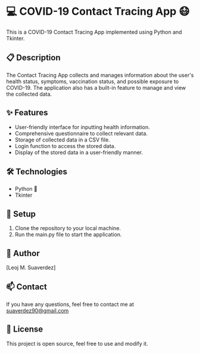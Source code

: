 # :computer: COVID-19 Contact Tracing App :mask:

This is a COVID-19 Contact Tracing App implemented using Python and Tkinter.

## :clipboard: Description

The Contact Tracing App collects and manages information about the user's health status, symptoms, vaccination status, and possible exposure to COVID-19. The application also has a built-in feature to manage and view the collected data.

## :sparkles: Features

- User-friendly interface for inputting health information.
- Comprehensive questionnaire to collect relevant data.
- Storage of collected data in a CSV file.
- Login function to access the stored data.
- Display of the stored data in a user-friendly manner.

## :hammer_and_wrench: Technologies

- Python :snake:
- Tkinter

## :floppy_disk: Setup

1. Clone the repository to your local machine.
2. Run the main.py file to start the application.

## :bust_in_silhouette: Author

[Leoj M. Suaverdez]

## :mailbox: Contact

If you have any questions, feel free to contact me at suaverdez90@gmail.com

## :file_folder: License

This project is open source, feel free to use and modify it.
